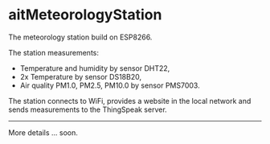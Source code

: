 # aitMeteorologyStation
The meteorology station build on ESP8266.

The station measurements:
* Temperature and humidity by sensor DHT22,
* 2x Temperature by sensor DS18B20,
* Air quality PM1.0, PM2.5, PM10.0 by sensor PMS7003.

The station connects to WiFi, provides a website in the local network and sends measurements to the ThingSpeak server.

--------
More details ... soon.
